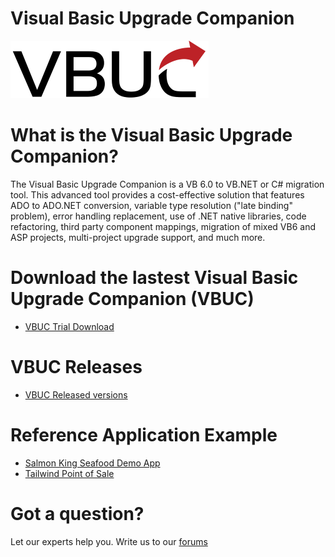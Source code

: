 
# Visual Basic Upgrade Companion 

![VBUC](vbuc_logo.png)


# What is the Visual Basic Upgrade Companion?
The Visual Basic Upgrade Companion is a VB 6.0 to VB.NET or C# migration tool. This advanced tool provides a cost-effective solution that features ADO to ADO.NET conversion, variable type resolution ("late binding" problem), error handling replacement, use of .NET native libraries, code refactoring, third party component mappings, migration of mixed VB6 and ASP projects, multi-project upgrade support, and much more.

# Download the lastest Visual Basic Upgrade Companion (VBUC)

- [VBUC Trial Download](https://www.mobilize.net/vbuc-free-trial)

# VBUC Releases

- [VBUC Released versions](./docs/releases.md)

# Reference Application Example

- [Salmon King Seafood Demo App](https://github.com/MobilizeNet/SKS)
- [Tailwind Point of Sale](https://github.com/microsoft/TailwindTraders-PointOfSale)

# Got a question?
Let our experts help you. Write us to our [forums](https://forums.mobilize.net/)
